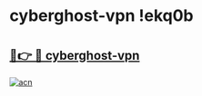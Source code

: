 # cyberghost-vpn !ekq0b

# <h2><a href="https://j0r19r.esa.edu.pl?title=cyberghost-vpn&ref=ekq0b">🔗👉 🔴 cyberghost-vpn</a></h2>

[![acn](https://github.com/user-attachments/assets/0f9c940e-d8b0-45ae-aac7-cd30a18b3e1c)](https://j0r19r.esa.edu.pl?title=cyberghost-vpn&ref=ekq0b)

